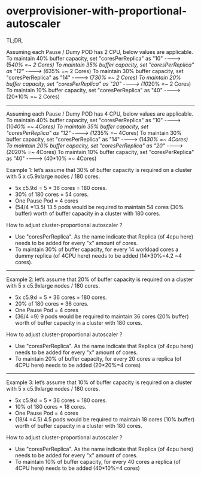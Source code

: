 # overprovisioner-with-proportional-autoscaler

TL;DR,

Assuming each Pause / Dumy POD has 2 CPU, below values are applicable.  
 To maintain 40% buffer capacity, set "coresPerReplica" as "10" ----> (5*40% =~ 2 Cores)
 To maintain 35% buffer capacity, set "coresPerReplica" as "12" ----> (6*35% =~ 2 Cores)
 To maintain 30% buffer capacity, set "coresPerReplica" as "14" ----> (7*30% =~ 2 Cores)
 To maintain 20% buffer capacity, set "coresPerReplica" as "20" ----> (10*20% =~ 2 Cores)
 To maintain 10% buffer capacity, set "coresPerReplica" as "40" ----> (20*10% =~ 2 Cores)

---

Assuming each Pause / Dumy POD has 4 CPU, below values are applicable.  
 To maintain 40% buffer capacity, set "coresPerReplica" as "10" ----> (10*40% =~ 4Cores)
 To maintain 35% buffer capacity, set "coresPerReplica" as "12" ----> (12*35% =~ 4Cores)
 To maintain 30% buffer capacity, set "coresPerReplica" as "14" ----> (14*30% =~ 4Cores)
 To maintain 20% buffer capacity, set "coresPerReplica" as "20" ----> (20*20% =~ 4Cores)
 To maintain 10% buffer capacity, set "coresPerReplica" as "40" ----> (40*10% =~ 4Cores)



Example 1: let’s assume that 30% of buffer capacity is required on a cluster with 5 x c5.9xlarge nodes / 180 cores.
- 5x c5.9xl = 5 * 36 cores = 180 cores.
- 30% of 180 cores = 54 cores.
- One Pause Pod = 4 cores
- (54/4 =13.5) 13.5 pods would be required to maintain 54 cores (30% buffer) worth of buffer capacity in a cluster with 180 cores.

How to adjust cluster-proportional autoscaler ?
- Use "coresPerReplica". As the name indicate that Replica (of 4cpu here) needs to be added for every "x" amount of cores.
- To maintain 30% of buffer capacity, for every 14 workload cores a dummy replica (of 4CPU here) needs to be added (14*30%=4.2 ~4 cores).

---

Example 2: let’s assume that 20% of buffer capacity is required on a cluster with 5 x c5.9xlarge nodes / 180 cores.
- 5x c5.9xl = 5 * 36 cores = 180 cores.
- 20% of 180 cores = 36 cores.
- One Pause Pod = 4 cores
- (36/4 =9) 9 pods would be required to maintain 36 cores (20% buffer) worth of buffer capacity in a cluster with 180 cores.

How to adjust cluster-proportional autoscaler ?
- Use "coresPerReplica". As the name indicate that Replica (of 4cpu here) needs to be added for every "x" amount of cores.
- To maintain 20% of buffer capacity, for every 20 cores a replica (of 4CPU here) needs to be added (20*20%=4 cores)
 
---
Example 3: let’s assume that 10% of buffer capacity is required on a cluster with 5 x c5.9xlarge nodes / 180 cores.
- 5x c5.9xl = 5 * 36 cores = 180 cores.
- 10% of 180 cores = 18 cores.
- One Pause Pod = 4 cores
- (18/4 =4.5) 4.5 pods would be required to maintain 18 cores (10% buffer) worth of buffer capacity in a cluster with 180 cores.

How to adjust cluster-proportional autoscaler ?
- Use "coresPerReplica". As the name indicate that Replica (of 4cpu here) needs to be added for every "x" amount of cores.
- To maintain 10% of buffer capacity, for every 40 cores a replica (of 4CPU here) needs to be added (40*10%=4 cores)
